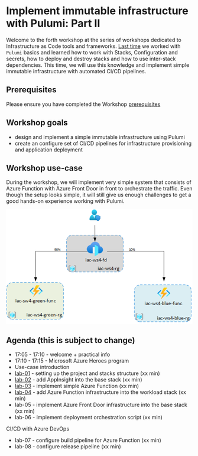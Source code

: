 # Implement immutable infrastructure with Pulumi: Part II

Welcome to the forth workshop at the series of workshops dedicated to Infrastructure as Code tools and frameworks. 
[Last time](https://github.com/evgenyb/iac-meetup/tree/master/workshops/03-implement-immutable-infrastructure-on-azure-with-pulumi) we worked with `Pulumi` basics and learned how to work with Stacks, Configuration and secrets, how to deploy and destroy stacks and how to use inter-stack dependencies. 
This time, we will use this knowledge and implement simple immutable infrastructure with automated CI/CD pipelines.

## Prerequisites

Please ensure you have completed the Workshop [prerequisites](prerequisites.md)

## Workshop goals

* design and implement a simple immutable infrastructure using Pulumi
* create an configure set of CI/CD pipelines for infrastructure provisioning and application deployment

## Workshop use-case

During the workshop, we will implement very simple system that consists of Azure Function with Azure Front Door in front to orchestrate the traffic. Even though the setup looks simple, it will still give us enough challenges to get a good hands-on experience working with Pulumi.

![logo](images/ws-logo.png)

## Agenda (this is subject to change)

* 17:05 - 17:10 - welcome + practical info
* 17:10 - 17:15 - Microsoft Azure Heroes program
* Use-case introduction
* [lab-01](labs/lab-01/readme.md) - setting up the project and stacks structure (xx min)
* [lab-02](labs/lab-02/readme.md) - add AppInsight into the base stack (xx min)
* [lab-03](labs/lab-03/readme.md) - implement simple Azure Function (xx min)
* [lab-04](labs/lab-04/readme.md) - add Azure Function infrastructure into the workload stack (xx min)
* lab-05 - implement Azure Front Door infrastructure into the base stack (xx min)
* lab-06 - implement deployment orchestration script (xx min)

CI/CD with Azure DevOps

* lab-07 - configure build pipeline for Azure Function (xx min)
* lab-08 - configure release pipeline (xx min)
